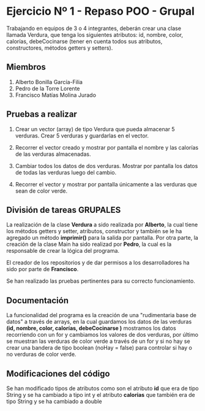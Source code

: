 # Ejercicio Nº 1 - Repaso POO - Grupal

Trabajando en equipos de 3 o 4 integrantes, deberán crear una clase llamada Verdura, que tenga los siguientes atributos: id, nombre, color, calorías, debeCocinarse (tener en cuenta todos sus atributos, constructores, métodos getters y setters).

## Miembros
1. Alberto Bonilla García-Filia
2. Pedro de la Torre Lorente
3. Francisco Matías Molina Jurado

## Pruebas a realizar 
1. Crear un vector (array) de tipo Verdura que pueda almacenar 5 verduras. Crear 5 verduras y guardarlas en el vector.

2. Recorrer el vector creado y mostrar por pantalla el nombre y las calorías de las verduras almacenadas.

3. Cambiar todos los datos de dos verduras. Mostrar por pantalla los datos de todas las verduras luego del cambio.

4. Recorrer el vector y mostrar por pantalla únicamente a las verduras que sean de color verde.

## División de tareas GRUPALES

La realización de la clase **Verdura** a sido realizada por **Alberto**, la cual tiene los métodos getters y setter, atributos, constructor y también se le ha agregado un método **imprimir()** para la salida por pantalla.
Por otra parte, la creación de la clase Main ha sido realizad por **Pedro**, la cual es la responsable de crear la lógica del programa.

El creador de los repositorios y de dar permisos a los desarrolladores ha sido por parte de **Francisco**.

Se han realizado las pruebas pertinentes para su correcto funcionamiento.


## Documentación
La funcionalidad del programa es la creación de una "rudimentaria base de datos" a través de arrays, en la cual guardamos los datos de las verduras **(id, nombre, color, calorías, debeCocinarse )**
mostramos los datos recorriendo con un for y cambiamos los valores de dos verduras, por último se muestran las verduras de color verde a través de un for y si no hay se crear una bandera de tipo boolean (noHay = false)
para controlar si hay o no verduras de color verde.


## Modificaciones del código
Se han modificado tipos de atributos como son el atributo **id** que era de tipo String y se ha cambiado a tipo int y el atributo **calorias** que también era de tipo String y se ha cambiado a double

